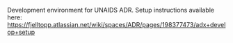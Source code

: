 Development environment for UNAIDS ADR. Setup instructions available here: https://fjelltopp.atlassian.net/wiki/spaces/ADR/pages/198377473/adx+develop+setup
